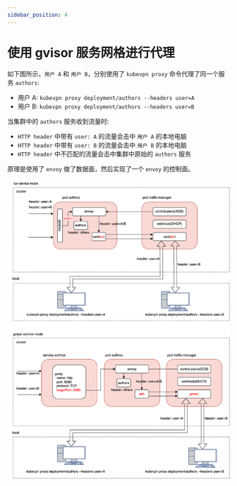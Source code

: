 ```yaml
---
sidebar_position: 4
---
```


# 使用 gvisor 服务网格进行代理

如下图所示，`用户 A` 和 `用户 B`，分别使用了 `kubevpn proxy`
命令代理了同一个服务 `authors`:

- 用户 A: `kubevpn proxy deployment/authors --headers user=A`
- 用户 B: `kubevpn proxy deployment/authors --headers user=B`

当集群中的 `authors` 服务收到流量时:

- `HTTP header` 中带有 `user: A` 的流量会击中 `用户 A` 的本地电脑
- `HTTP header` 中带有 `user: B` 的流量会击中 `用户 B` 的本地电脑
- `HTTP header` 中不匹配的流量会击中集群中原始的 `authors` 服务

原理是使用了 `envoy` 做了数据面，然后实现了一个 `envoy` 的控制面。

![gvisor-mesh.svg](gvisor-mesh.svg)